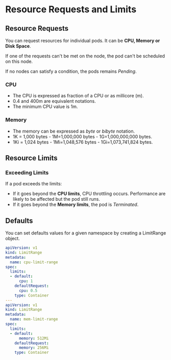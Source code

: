 # Resource Requests and Limits

## Resource Requests

You can request resources for individual pods.
It can be **CPU, Memory or Disk Space**.

If one of the requests can't be met on the node, the pod can't be scheduled on this node.

If no nodes can satisfy a condition, the pods remains *Pending*.

### CPU

- The CPU is expressed as fraction of a CPU or as millicore (m).
- 0.4 and 400m are equivalent notations.
- The minimum CPU value is 1m.

### Memory

- The memory can be expressed as *byte* or *bibyte* notation.
- 1K = 1,000 bytes - 1M=1,000,000 bytes - 1G=1,000,000,000 bytes.
- 1Ki = 1,024 bytes - 1Mi=1,048,576 bytes - 1Gi=1,073,741,824 bytes.

## Resource Limits

### Exceeding Limits

If a pod exceeds the limits:

- If it goes beyond the **CPU limits**, CPU throttling occurs. Performance are likely to be affected but the pod still runs.
- If it goes beyond the **Memory limits**, the pod is *Terminated*.

## Defaults

You can set defaults values for a given namespace by creating a LimitRange object.

```yaml
apiVersion: v1
kind: LimitRange
metadata:
  name: cpu-limit-range
spec:
  limits:
  - default:
      cpu: 1
    defaultRequest:
      cpu: 0.5
    type: Container
---
apiVersion: v1
kind: LimitRange
metadata:
  name: mem-limit-range
spec:
  limits:
  - default:
      memory: 512Mi
    defaultRequest:
      memory: 256Mi
    type: Container
```
